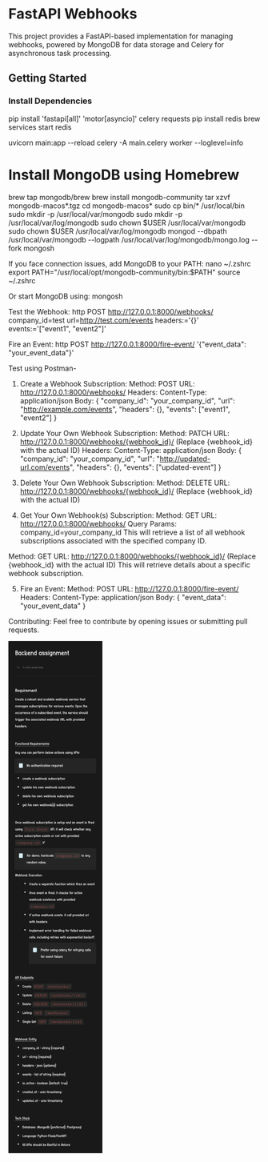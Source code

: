 # FastAPI Webhooks

This project provides a FastAPI-based implementation for managing webhooks, powered by MongoDB for data storage and Celery for asynchronous task processing.

## Getting Started

### Install Dependencies


pip install 'fastapi[all]' 'motor[asyncio]' celery requests
pip install redis
brew services start redis

uvicorn main:app --reload
celery -A main.celery worker --loglevel=info

# Install MongoDB using Homebrew
brew tap mongodb/brew
brew install mongodb-community
tar xzvf mongodb-macos*.tgz
cd mongodb-macos*
sudo cp bin/* /usr/local/bin
sudo mkdir -p /usr/local/var/mongodb
sudo mkdir -p /usr/local/var/log/mongodb
sudo chown $USER /usr/local/var/mongodb
sudo chown $USER /usr/local/var/log/mongodb
mongod --dbpath /usr/local/var/mongodb --logpath /usr/local/var/log/mongodb/mongo.log --fork
mongosh

If you face connection issues, add MongoDB to your PATH:
nano ~/.zshrc
export PATH="/usr/local/opt/mongodb-community/bin:$PATH"
source ~/.zshrc

Or start MongoDB using:
mongosh

Test the Webhook:
http POST http://127.0.0.1:8000/webhooks/ company_id=test url=http://test.com/events headers:='{}' events:='["event1", "event2"]'

Fire an Event:
http POST http://127.0.0.1:8000/fire-event/ '{"event_data": "your_event_data"}'

Test using Postman-

1. Create a Webhook Subscription:
Method: POST
URL: http://127.0.0.1:8000/webhooks/
Headers: Content-Type: application/json
Body:
{
  "company_id": "your_company_id",
  "url": "http://example.com/events",
  "headers": {},
  "events": ["event1", "event2"]
}

2. Update Your Own Webhook Subscription:
Method: PATCH
URL: http://127.0.0.1:8000/webhooks/{webhook_id}/ (Replace {webhook_id} with the actual ID)
Headers: Content-Type: application/json
Body:
{
  "company_id": "your_company_id",
  "url": "http://updated-url.com/events",
  "headers": {},
  "events": ["updated-event"]
}

3. Delete Your Own Webhook Subscription:
Method: DELETE
URL: http://127.0.0.1:8000/webhooks/{webhook_id}/ (Replace {webhook_id} with the actual ID)

4. Get Your Own Webhook(s) Subscription:
Method: GET
URL: http://127.0.0.1:8000/webhooks/
Query Params: company_id=your_company_id
This will retrieve a list of all webhook subscriptions associated with the specified company ID.

Method: GET
URL: http://127.0.0.1:8000/webhooks/{webhook_id}/ (Replace {webhook_id} with the actual ID)
This will retrieve details about a specific webhook subscription.

5. Fire an Event:
Method: POST
URL: http://127.0.0.1:8000/fire-event/
Headers: Content-Type: application/json
Body:
{
  "event_data": "your_event_data"
}

Contributing:
Feel free to contribute by opening issues or submitting pull requests.

![Alt Text](assignment.jpeg)

